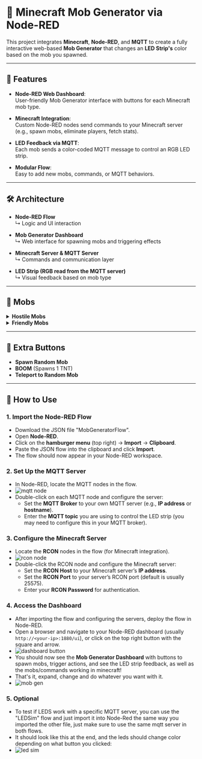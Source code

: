 # 🧱 Minecraft Mob Generator via Node-RED
This project integrates **Minecraft**, **Node-RED**, and **MQTT** to create a fully interactive web-based **Mob Generator** that changes an **LED Strip's** color based on the mob you spawned.

---

## 🚀 Features

- **Node-RED Web Dashboard**:  
  User-friendly Mob Generator interface with buttons for each Minecraft mob type.

- **Minecraft Integration**:  
  Custom Node-RED nodes send commands to your Minecraft server (e.g., spawn mobs, eliminate players, fetch stats).

- **LED Feedback via MQTT**:  
  Each mob sends a color-coded MQTT message to control an RGB LED strip.

- **Modular Flow**:  
  Easy to add new mobs, commands, or MQTT behaviors.

---

## 🛠️ Architecture

- **Node-RED Flow**  
  ↳ Logic and UI interaction

- **Mob Generator Dashboard**  
  ↳ Web interface for spawning mobs and triggering effects

- **Minecraft Server & MQTT Server**  
  ↳ Commands and communication layer

- **LED Strip (RGB read from the MQTT server)**  
  ↳ Visual feedback based on mob type

---

## 👾 Mobs

<details>
  <summary><strong>Hostile Mobs</strong></summary>
  
  - Blaze  
  - Creeper  
  - Zombie  
  - Skeleton  
  - Wither Skeleton  
  - Spider  
  - Witch  
  - Enderman

</details>

<details>
  <summary><strong>Friendly Mobs</strong></summary>
  
  - Cow  
  - Chicken  
  - Pig  
  - Sheep
  
</details>

---

## 🎉 Extra Buttons

- **Spawn Random Mob**  
- **BOOM** (Spawns 1 TNT)  
- **Teleport to Random Mob**

---

## 📝 How to Use

### 1. Import the Node-RED Flow
- Download the JSON file "MobGeneratorFlow".
- Open **Node-RED**.
- Click on the **hamburger menu** (top right) → **Import** → **Clipboard**.
- Paste the JSON flow into the clipboard and click **Import**.
- The flow should now appear in your Node-RED workspace.

### 2. Set Up the MQTT Server
- In Node-RED, locate the MQTT nodes in the flow.
-  ![mqtt node](https://private-user-images.githubusercontent.com/125493371/443660937-e7a806be-ff9a-49c4-87eb-b68c045413de.png?jwt=eyJhbGciOiJIUzI1NiIsInR5cCI6IkpXVCJ9.eyJpc3MiOiJnaXRodWIuY29tIiwiYXVkIjoicmF3LmdpdGh1YnVzZXJjb250ZW50LmNvbSIsImtleSI6ImtleTUiLCJleHAiOjE3NDc3MjE4NTAsIm5iZiI6MTc0NzcyMTU1MCwicGF0aCI6Ii8xMjU0OTMzNzEvNDQzNjYwOTM3LWU3YTgwNmJlLWZmOWEtNDljNC04N2ViLWI2OGMwNDU0MTNkZS5wbmc_WC1BbXotQWxnb3JpdGhtPUFXUzQtSE1BQy1TSEEyNTYmWC1BbXotQ3JlZGVudGlhbD1BS0lBVkNPRFlMU0E1M1BRSzRaQSUyRjIwMjUwNTIwJTJGdXMtZWFzdC0xJTJGczMlMkZhd3M0X3JlcXVlc3QmWC1BbXotRGF0ZT0yMDI1MDUyMFQwNjEyMzBaJlgtQW16LUV4cGlyZXM9MzAwJlgtQW16LVNpZ25hdHVyZT1hOTcyNjMyY2Y2NzU2MTdjYWIzM2ZkNmI2N2Y3YWVhNTkyNjc1MWRjNjEwYzcxZjAwMmIzNzZhY2ZmY2UxMTU2JlgtQW16LVNpZ25lZEhlYWRlcnM9aG9zdCJ9.Tr53ByEM0R5E7HdxaqnvJtyLYCSd5ut2KTM9J4YfR9I)
- Double-click on each MQTT node and configure the server:
  - Set the **MQTT Broker** to your own MQTT server (e.g., **IP address** or **hostname**).
  - Enter the **MQTT topic** you are using to control the LED strip (you may need to configure this in your MQTT broker).

### 3. Configure the Minecraft Server
- Locate the **RCON** nodes in the flow (for Minecraft integration).
-  ![rcon node](https://private-user-images.githubusercontent.com/125493371/443660969-6728e20f-4e68-4769-b632-7fbe12bd3981.png?jwt=eyJhbGciOiJIUzI1NiIsInR5cCI6IkpXVCJ9.eyJpc3MiOiJnaXRodWIuY29tIiwiYXVkIjoicmF3LmdpdGh1YnVzZXJjb250ZW50LmNvbSIsImtleSI6ImtleTUiLCJleHAiOjE3NDc3MjE5NDksIm5iZiI6MTc0NzcyMTY0OSwicGF0aCI6Ii8xMjU0OTMzNzEvNDQzNjYwOTY5LTY3MjhlMjBmLTRlNjgtNDc2OS1iNjMyLTdmYmUxMmJkMzk4MS5wbmc_WC1BbXotQWxnb3JpdGhtPUFXUzQtSE1BQy1TSEEyNTYmWC1BbXotQ3JlZGVudGlhbD1BS0lBVkNPRFlMU0E1M1BRSzRaQSUyRjIwMjUwNTIwJTJGdXMtZWFzdC0xJTJGczMlMkZhd3M0X3JlcXVlc3QmWC1BbXotRGF0ZT0yMDI1MDUyMFQwNjE0MDlaJlgtQW16LUV4cGlyZXM9MzAwJlgtQW16LVNpZ25hdHVyZT1hMDJjYWFlMmI5YmM5MjA2MzVjOGIzNzA2Y2I4OGI2NmQ0NDU1YjA1MmU5NDIxY2QzYTRhMGQzODgyZGJmYWRlJlgtQW16LVNpZ25lZEhlYWRlcnM9aG9zdCJ9.0MO__2XTL9Qps7OS6OwezmFFd3sLBwFX9FiHjWVrrAI)
- Double-click the RCON node and configure the Minecraft server:
  - Set the **RCON Host** to your Minecraft server’s **IP address**.
  - Set the **RCON Port** to your server’s RCON port (default is usually 25575).
  - Enter your **RCON Password** for authentication.

### 4. Access the Dashboard
- After importing the flow and configuring the servers, deploy the flow in Node-RED.
- Open a browser and navigate to your Node-RED dashboard (usually `http://<your-ip>:1880/ui`), or click on the top right button with the square and arrow.
-  ![dashboard button](https://private-user-images.githubusercontent.com/125493371/443661002-4df8b141-266f-4727-b1f4-0e008e423299.png?jwt=eyJhbGciOiJIUzI1NiIsInR5cCI6IkpXVCJ9.eyJpc3MiOiJnaXRodWIuY29tIiwiYXVkIjoicmF3LmdpdGh1YnVzZXJjb250ZW50LmNvbSIsImtleSI6ImtleTUiLCJleHAiOjE3NDc3MjE5NDksIm5iZiI6MTc0NzcyMTY0OSwicGF0aCI6Ii8xMjU0OTMzNzEvNDQzNjYxMDAyLTRkZjhiMTQxLTI2NmYtNDcyNy1iMWY0LTBlMDA4ZTQyMzI5OS5wbmc_WC1BbXotQWxnb3JpdGhtPUFXUzQtSE1BQy1TSEEyNTYmWC1BbXotQ3JlZGVudGlhbD1BS0lBVkNPRFlMU0E1M1BRSzRaQSUyRjIwMjUwNTIwJTJGdXMtZWFzdC0xJTJGczMlMkZhd3M0X3JlcXVlc3QmWC1BbXotRGF0ZT0yMDI1MDUyMFQwNjE0MDlaJlgtQW16LUV4cGlyZXM9MzAwJlgtQW16LVNpZ25hdHVyZT1iY2EwOWEwOWZiZTNjMGQzOTlmNjZlZmYwODUwNGFjNzg4ZGVjZTI0NjJhMTYwZTY0ZDcwYjJlY2JjNzY3ZmQ5JlgtQW16LVNpZ25lZEhlYWRlcnM9aG9zdCJ9.bhyzJ2bvFzevxbZ4L3tduuOWJKDDu5aWHnXNUUOkiNI)
- You should now see the **Mob Generator Dashboard** with buttons to spawn mobs, trigger actions, and see the LED strip feedback, as well as the mobs/commands working in minecraft!
- That's it, expand, change and do whatever you want with it.
- ![mob gen](https://private-user-images.githubusercontent.com/125493371/445461698-2b219568-c993-437c-898e-e2a9a1176032.png?jwt=eyJhbGciOiJIUzI1NiIsInR5cCI6IkpXVCJ9.eyJpc3MiOiJnaXRodWIuY29tIiwiYXVkIjoicmF3LmdpdGh1YnVzZXJjb250ZW50LmNvbSIsImtleSI6ImtleTUiLCJleHAiOjE3NDc3MjM5ODgsIm5iZiI6MTc0NzcyMzY4OCwicGF0aCI6Ii8xMjU0OTMzNzEvNDQ1NDYxNjk4LTJiMjE5NTY4LWM5OTMtNDM3Yy04OThlLWUyYTlhMTE3NjAzMi5wbmc_WC1BbXotQWxnb3JpdGhtPUFXUzQtSE1BQy1TSEEyNTYmWC1BbXotQ3JlZGVudGlhbD1BS0lBVkNPRFlMU0E1M1BRSzRaQSUyRjIwMjUwNTIwJTJGdXMtZWFzdC0xJTJGczMlMkZhd3M0X3JlcXVlc3QmWC1BbXotRGF0ZT0yMDI1MDUyMFQwNjQ4MDhaJlgtQW16LUV4cGlyZXM9MzAwJlgtQW16LVNpZ25hdHVyZT1lMGQwM2Y0ZTNmOGRkMjMyYWFmNjcyZTQ3M2Y0ZTZjOWMwY2NlYmE2MzZmYjdkY2RlYWNkNDgyZjE1NTZlNGJiJlgtQW16LVNpZ25lZEhlYWRlcnM9aG9zdCJ9.-bhPoFrntLozcq7hjkijjmOsGVndLGz53H-VlxllVWA)

### 5. Optional
- To test if LEDS work with a specific MQTT server, you can use the "LEDSim" flow and just import it into Node-Red the same way you imported the other file, just make sure to use the same mqtt server in both flows.
- It should look like this at the end, and the leds should change color depending on what button you clicked:
- ![led sim](https://private-user-images.githubusercontent.com/125493371/445461570-d143e080-3060-4265-a687-07e0f29f969b.png?jwt=eyJhbGciOiJIUzI1NiIsInR5cCI6IkpXVCJ9.eyJpc3MiOiJnaXRodWIuY29tIiwiYXVkIjoicmF3LmdpdGh1YnVzZXJjb250ZW50LmNvbSIsImtleSI6ImtleTUiLCJleHAiOjE3NDc3MjM5ODgsIm5iZiI6MTc0NzcyMzY4OCwicGF0aCI6Ii8xMjU0OTMzNzEvNDQ1NDYxNTcwLWQxNDNlMDgwLTMwNjAtNDI2NS1hNjg3LTA3ZTBmMjlmOTY5Yi5wbmc_WC1BbXotQWxnb3JpdGhtPUFXUzQtSE1BQy1TSEEyNTYmWC1BbXotQ3JlZGVudGlhbD1BS0lBVkNPRFlMU0E1M1BRSzRaQSUyRjIwMjUwNTIwJTJGdXMtZWFzdC0xJTJGczMlMkZhd3M0X3JlcXVlc3QmWC1BbXotRGF0ZT0yMDI1MDUyMFQwNjQ4MDhaJlgtQW16LUV4cGlyZXM9MzAwJlgtQW16LVNpZ25hdHVyZT1hNmE3MjNhNTIxZWYzYjUwYTdlZjQxNTE2MGFmOTdlMDM0NmJlZTAzY2RhZmExNWRhOTIwYzMyNjFiNGFlZDU0JlgtQW16LVNpZ25lZEhlYWRlcnM9aG9zdCJ9.dEllsHdt1_8B8qhxt-c1N_0NyUrwavHexRzgzcBjKWY)
